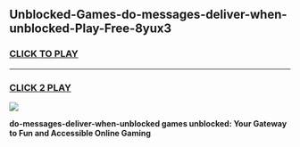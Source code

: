 
## Unblocked-Games-do-messages-deliver-when-unblocked-Play-Free-8yux3
<h3>
<a href="https://premium76.site?title=do-messages-deliver-when-unblocked&ref=18A1">CLICK TO PLAY</a></h3>
<hr>

<h3>
<a href="https://premium76.site?title=do-messages-deliver-when-unblocked&ref=18A1">CLICK 2 PLAY</a>
  
</h3>

<a href="https://premium76.site?title=do-messages-deliver-when-unblocked&ref=18A1"><img src="https://clearcache.store/games.png"></a>


**do-messages-deliver-when-unblocked games unblocked: Your Gateway to Fun and Accessible Online Gaming**
